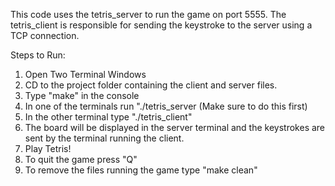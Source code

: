 This code uses the tetris_server to run the game on port 5555. The tetris_client is responsible for sending the keystroke
to the server using a TCP connection. 

Steps to Run:
1) Open Two Terminal Windows
2) CD to the project folder containing the client and server files.
3) Type "make" in the console
4) In one of the terminals run "./tetris_server (Make sure to do this first)
5) In the other terminal type "./tetris_client"
6) The board will be displayed in the server terminal and the keystrokes are sent by the terminal running the client.
7) Play Tetris!
8) To quit the game press "Q"
9) To remove the files running the game type "make clean"